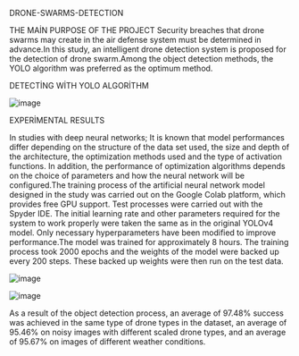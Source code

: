 DRONE-SWARMS-DETECTION


THE MAİN PURPOSE OF THE PROJECT
Security breaches that drone swarms may create in the air defense system must be determined in advance.In this study, an intelligent drone detection system is proposed for the detection of drone swarm.Among the object detection methods, the YOLO algorithm was preferred as the optimum method.


DETECTİNG WİTH YOLO ALGORİTHM

![image](https://user-images.githubusercontent.com/74248391/126878548-dc2bb999-19de-4496-b093-e8bcfc8fb766.png)

EXPERİMENTAL RESULTS

In studies with deep neural networks; It is known that model performances differ depending on the structure of the data set used, the size and depth of the architecture, the optimization methods used and the type of activation functions. In addition, the performance of optimization algorithms depends on the choice of parameters and how the neural network will be configured.The training process of the artificial neural network model designed in the study was carried out on the Google Colab platform, which provides free GPU support. Test processes were carried out with the Spyder IDE.
The initial learning rate and other parameters required for the system to work properly were taken the same as in the original YOLOv4 model. Only necessary hyperparameters have been modified to improve performance.The model was trained for approximately 8 hours. The training process took 2000 epochs and the weights of the model were backed up every 200 steps. These backed up weights were then run on the test data.


![image](https://user-images.githubusercontent.com/74248391/126878570-7a7b7424-b3d8-4031-96cc-87d194483311.png)



![image](https://user-images.githubusercontent.com/74248391/126878596-1efd75b6-6a10-46c3-98c4-3adea0884060.png)

As a result of the object detection process, an average of 97.48% success was achieved in the same type of drone types in the dataset, an average of 95.46% on noisy images with different scaled drone types, and an average of 95.67% on images of different weather conditions.

